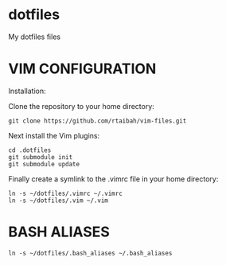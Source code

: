 dotfiles
=========

My dotfiles files

# VIM CONFIGURATION
Installation:

Clone the repository to your home directory:

    git clone https://github.com/rtaibah/vim-files.git

Next install the Vim plugins:

    cd .dotfiles 
    git submodule init
    git submodule update

Finally create a symlink to the .vimrc file in your home directory:

    ln -s ~/dotfiles/.vimrc ~/.vimrc
    ln -s ~/dotfiles/.vim ~/.vim

# BASH ALIASES
    ln -s ~/dotfiles/.bash_aliases ~/.bash_aliases



